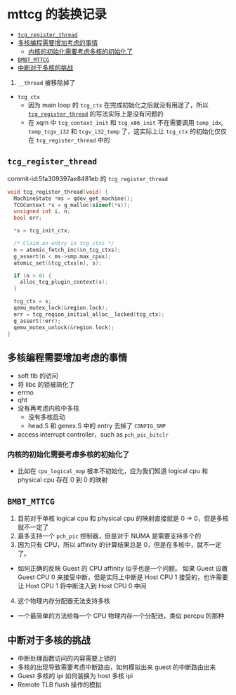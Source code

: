 # mttcg 的装换记录

<!-- vim-markdown-toc GitLab -->

* [`tcg_register_thread`](#tcg_register_thread)
* [多核编程需要增加考虑的事情](#多核编程需要增加考虑的事情)
  * [内核的初始化需要考虑多核的初始化了](#内核的初始化需要考虑多核的初始化了)
* [`BMBT_MTTCG`](#bmbt_mttcg)
* [中断对于多核的挑战](#中断对于多核的挑战)

<!-- vim-markdown-toc -->

1. `__thread` 被移除掉了
  - `tcg_ctx`
    - 因为 main loop 的 `tcg_ctx` 在完成初始化之后就没有用途了，所以 [`tcg_register_thread`](#tcg_register_thread) 的写法实际上是没有问题的
    - 在 xqm 中 `tcg_context_init` 和 `tcg_x86_init` 不在需要调用 `temp_idx`, `temp_tcgv_i32` 和 `tcgv_i32_temp` 了，这实际上让 `tcg_ctx` 的初始化仅仅在 `tcg_register_thread` 中的

## `tcg_register_thread`
commit-id:5fa309397ae8481eb 的 `tcg_register_thread`
```c
void tcg_register_thread(void) {
  MachineState *ms = qdev_get_machine();
  TCGContext *s = g_malloc(sizeof(*s));
  unsigned int i, n;
  bool err;

  *s = tcg_init_ctx;

  /* Claim an entry in tcg_ctxs */
  n = atomic_fetch_inc(&n_tcg_ctxs);
  g_assert(n < ms->smp.max_cpus);
  atomic_set(&tcg_ctxs[n], s);

  if (n > 0) {
    alloc_tcg_plugin_context(s);
  }

  tcg_ctx = s;
  qemu_mutex_lock(&region.lock);
  err = tcg_region_initial_alloc__locked(tcg_ctx);
  g_assert(!err);
  qemu_mutex_unlock(&region.lock);
}
```

## 多核编程需要增加考虑的事情
- soft tlb 的访问
- 将 libc 的锁被简化了
- errno
- qht
- 没有再考虑内核中多核
  - 没有多核启动
  - head.S 和 genex.S 中的 entry 去掉了 `CONFIG_SMP`
- access interrupt controller，such as `pch_pic_bitclr`

### 内核的初始化需要考虑多核的初始化了
- 比如在 `cpu_logical_map` 根本不初始化，应为我们知道 logical cpu 和 physical cpu 存在 0 到 0 的映射

## `BMBT_MTTCG`
1. 目前对于单核 logical cpu 和 physical cpu 的映射直接就是 0 -> 0，但是多核就不一定了
2. 最多支持一个 `pch_pic` 控制器，但是对于 NUMA 是需要支持多个的
3. 因为只有 CPU，所以 affinity 的计算结果总是 0，但是在多核中，就不一定了。
  - 如何正确的反映 Guest 的 CPU affinity 似乎也是一个问题。 如果 Guest 设置 Guest CPU 0 来接受中断，但是实际上中断是 Host CPU 1 接受的，也许需要让 Host CPU 1 将中断注入到 Host CPU 0 中间
4. 这个物理内存分配器无法支持多核 
  - 一个最简单的方法给每一个 CPU 物理内存一个分配池，类似 percpu 的那种

## 中断对于多核的挑战
- 中断处理函数访问的内容需要上锁的
- 多核的出现导致需要考虑中断路由，如何模拟出来 guest 的中断路由出来
- Guest 多核的 ipi 如何装换为 host 多核 ipi
- Remote TLB flush 操作的模拟
